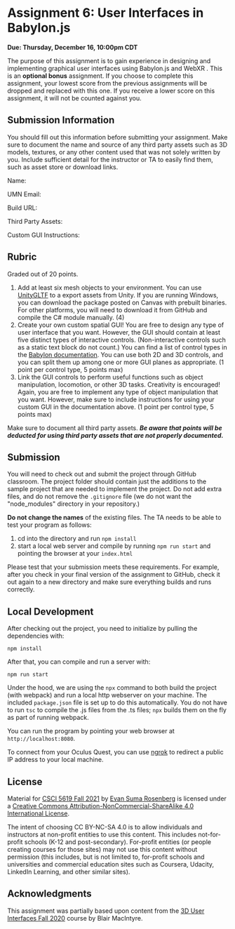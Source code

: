 # Assignment 6: User Interfaces in Babylon.js

**Due: Thursday, December 16, 10:00pm CDT**

The purpose of this assignment is to gain experience in designing and implementing graphical user interfaces using Babylon.js and WebXR .  This is an **optional bonus** assignment.  If you choose to complete this assignment, your lowest score from the previous assignments will be dropped and replaced with this one.  If you receive a lower score on this assignment, it will not be counted against you.

## Submission Information

You should fill out this information before submitting your assignment.  Make sure to document the name and source of any third party assets such as 3D models, textures, or any other content used that was not solely written by you.  Include sufficient detail for the instructor or TA to easily find them, such as asset store or download links.

Name: 

UMN Email:

Build URL:

Third Party Assets:

Custom GUI Instructions:

## Rubric

Graded out of 20 points.  

1. Add at least six mesh objects to your environment.  You can use [UnityGLTF](https://github.com/KhronosGroup/UnityGLTF) to a export assets from Unity.  If you are running Windows, you can download the package posted on Canvas with prebuilt binaries.  For other platforms, you will need to download it from GitHub and compile the C# module manually.  (4)
7. Create your own custom spatial GUI! You are free to design any type of user interface that you want. However, the GUI should contain at least five distinct types of interactive controls. (Non-interactive controls such as a static text block do not count.) You can find a list of control types in the [Babylon documentation](https://doc.babylonjs.com/divingDeeper/gui/gui).   You can use both 2D and 3D controls, and you can split them up among one or more GUI planes as appropriate. (1 point per control type, 5 points max)
8. Link the GUI controls to perform useful functions such as object manipulation, locomotion, or other 3D tasks. Creativity is encouraged! Again, you are free to implement any type of object manipulation that you want. However, make sure to include instructions for using your custom GUI in the documentation above. (1 point per control type, 5 points max)

Make sure to document all third party assets. ***Be aware that points will be deducted for using third party assets that are not properly documented.***

## Submission

You will need to check out and submit the project through GitHub classroom.  The project folder should contain just the additions to the sample project that are needed to implement the project.  Do not add extra files, and do not remove the `.gitignore` file (we do not want the "node_modules" directory in your repository.)

**Do not change the names** of the existing files.  The TA needs to be able to test your program as follows:

1. cd into the directory and run ```npm install```
2. start a local web server and compile by running ```npm run start``` and pointing the browser at your ```index.html```

Please test that your submission meets these requirements.  For example, after you check in your final version of the assignment to GitHub, check it out again to a new directory and make sure everything builds and runs correctly.

## Local Development 

After checking out the project, you need to initialize by pulling the dependencies with:

```
npm install
```

After that, you can compile and run a server with:

```
npm run start
```

Under the hood, we are using the `npx` command to both build the project (with webpack) and run a local http webserver on your machine.  The included ```package.json``` file is set up to do this automatically.  You do not have to run ```tsc``` to compile the .js files from the .ts files;  ```npx``` builds them on the fly as part of running webpack.

You can run the program by pointing your web browser at ```http://localhost:8080```.

To connect from your Oculus Quest, you can use [ngrok](https://ngrok.com/) to redirect a public IP address to your local machine.

## License

Material for [CSCI 5619 Fall 2021](https://canvas.umn.edu/courses/268490) by [Evan Suma Rosenberg](https://illusioneering.umn.edu/) is licensed under a [Creative Commons Attribution-NonCommercial-ShareAlike 4.0 International License](http://creativecommons.org/licenses/by-nc-sa/4.0/).

The intent of choosing CC BY-NC-SA 4.0 is to allow individuals and instructors at non-profit entities to use this content.  This includes not-for-profit schools (K-12 and post-secondary). For-profit entities (or people creating courses for those sites) may not use this content without permission (this includes, but is not limited to, for-profit schools and universities and commercial education sites such as Coursera, Udacity, LinkedIn Learning, and other similar sites).   

## Acknowledgments

This assignment was partially based upon content from the [3D User Interfaces Fall 2020](https://github.blairmacintyre.me/3dui-class-f20) course by Blair MacIntyre.



